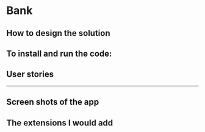 # Bank

## How to design the solution

## To install and run the code:

## User stories
-------

## Screen shots of the app

## The extensions I would add

 
